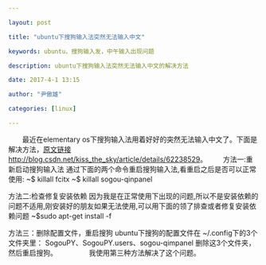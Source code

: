 ```yaml
---

layout: post

title: "ubuntu下搜狗输入法突然无法输入中文"

keywords: ubuntu，搜狗输入发，中午输入出现问题

description: ubuntu下搜狗输入法突然无法输入中文的解决方法

date: 2017-4-1 13:15

author: "尹傲雄"

categories: [linux]

---
```

　　最近在elementary os下搜狗输入法用着好好的突然无法输入中文了。下面是解决方法，[原文链接http://blog.csdn.net/kiss_the_sky/article/details/62238529](http://blog.csdn.net/kiss_the_sky/article/details/62238529)。
　　方法一:重新启动搜狗输入法
通过下面的两个命令重启搜狗输入法,看重启之后是否可以正常使用:
~$ killall fcitx
~$ killall sogou-qinpanel

方法二:检查修复安装依赖
因为我是在正常使用下出现的问题,所以不是安装依赖的问题不适用,刚安装好的朋友如果无法使用,可以用下面的领了排查或者修复安装依赖问题
~$sudo apt-get install -f

方法三：删除配置文件，重启搜狗
ubuntu下搜狗的配置文件在 ~/.config下的3个文件夹里：
SogouPY、SogouPY.users、sogou-qimpanel
删除这3个文件夹，然后重启搜狗。
　　
　　我使用第三种方法解决了这个问题。
